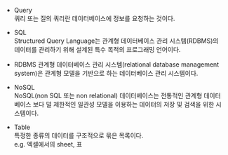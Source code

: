 * Query  
쿼리 또는 질의 쿼리란 데이터베이스에 정보를 요청하는 것이다.  

* SQL  
Structured Query Language는 관계형 데이터베이스 관리 시스템(RDBMS)의 데이터를 관리하기 위해 설계된 특수 목적의 프로그래밍 언어이다.  

* RDBMS
관계형 데이터베이스 관리 시스템(relational database management system)은 관계형 모델을 기반으로 하는 데이터베이스 관리 시스템이다.  

* NoSQL  
NoSQL(non SQL 또는 non relational) 데이터베이스는 전통적인 관계형 데이터베이스 보다 덜 제한적인 일관성 모델을 이용하는 데이터의 저장 및 검색을 위한 시스템이다.  

* Table  
특정한 종류의 데이터를 구조적으로 묶은 목록이다.  
e.g. 엑셀에서의 sheet, 표  
